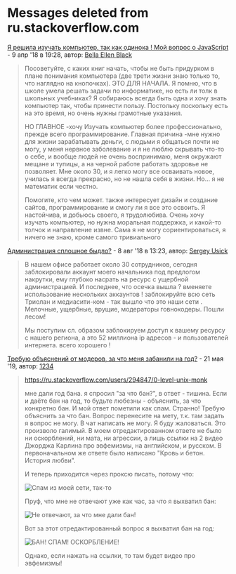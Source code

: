 ﻿# Messages deleted from ru.stackoverflow.com

[Я решила изучать компьютер, так как одинока ! Мой вопрос о JavaScript](https://ru.stackoverflow.com/questions/811877/) - 9 апр '18 в 19:28, автор: [Bella Ellen Black](https://ru.stackoverflow.com/users/293210/bella-ellen-black)

>  Посоветуйте, с каких книг начать, чтобы не быть придурком в плане
> понимания компьютера (две трети жизни знаю только то, что наглядно на
> кнопочках). ЭТО ДЛЯ НАЧАЛА. Я помню, что в школе умела решать задачи
> по информатике, но есть ли толк в школьных учебниках? Я собираюсь
> всегда быть одна и хочу знать компьютер так, чтобы принести пользу.
> Постольку поскольку есть на это время, но очень нужны грамотные
> указания. 
> 
> НО ГЛАВНОЕ -хочу Изучать компьютер более профессионально, прежде всего
> программирование. Главная причина -мне нужно для жизни зарабатывать
> деньги, с людьми я общаться почти не могу, у меня нервное заболевание
> и я не люблю скрывать что-то о себе, и вообще людей не очень
> воспринимаю, меня окружают мещане и тупицы, а на черной работе
> работать здоровье не позволяет.  Мне около 30, и я легко могу все
> осваивать новое, училась я всегда прекрасно, но не нашла себя  в
> жизни. Но... я не математик если честно. 
> 
>  Помогите, кто чем может. также интересует дизайн и создание сайтов,
> программирование и смогу ли я все это освоить. Я настойчива, и добьюсь
> своего, я трудолюбива. Очень хочу изучать компьютер, но нужна
> моральная поддержка, и какой-то толчок и направление извне. Сама я не
> могу сориентироваться, я ничего не знаю, кроме самого тривиального

[Администрация сплошное быдло?](https://ru.stackoverflow.com/questions/866044/) - 8 авг '18 в 13:23, автор: [Sergey Usick](https://ru.stackoverflow.com/users/304968/sergey-usick) 

>В нашем офисе работает около 30 сотрудников, сегодня заблокировали аккаунт моего начальника под предлогом накрутки, ему глубоко насрать на ресурс с ущербной администрацией. И последнее, что осечка вышла ? вменяете использование нескольких аккаунтов ! заблокируйте всю сеть Триолан и медиасити-ком - так вышло что это наши сети . Мелочные, ущербные, врущие, модераторы говнокодеры. Пошли лесом!
>
>Мы поступим сл. образом заблокируем доступ к вашему ресурсу с нашего региона, а это 52 миллиона ip адресов - и пользователей интернета. всего хорошего !

[Требую объяснений от модеров, за что меня забанили на год?](https://ru.stackoverflow.com/questions/983920/) - 21 мая '19, автор: [1234](https://ru.stackoverflow.com/users/338684/1234)

> https://ru.stackoverflow.com/users/294847/0-level-unix-monk
> 
> мне дали год бана. я спросил "за что  бан?", в ответ - тишина. Если и
> даёте бан на год, то будьте любезны - объяснить, за что конкретно бан.
> И мой ответ пометили как спам. Странно! Требую объяснить за что бан.
> Вопрос перенесите на мету, т.к. там задать я вопрос не могу.  В чат
> написать не могу. Я буду жаловаться. Это произволо галимый. В моем
> отредактированном ответе не было ни оскорблений, ни мата, ни агрессии,
> а лишь ссылки на 2 видео Джорджа Карлина про эвфемизмы, на английском,
> и русском. В первоначальном же ответе было написано  "Кровь и бетон.
> История любви". 
> 
> И теперь приходится через проксю писать, потому что: 
> 
> ![Спам из  моей сети, так-то](https://i.stack.imgur.com/K7c3Q.png)
> 
> Пруф, что мне не отвечают уже как час, за что я выхватил бан: 
> 
> ![Не отвечают, за что мне дали
> бан!](https://i.stack.imgur.com/2e0nz.png)
> 
> Вот за этот отредактированный вопрос я выхватил бан на год: 
> 
> ![БАН! СПАМ! ОСКОРБЛЕНИЕ!](https://i.stack.imgur.com/sq9b5.png)
> 
> Однако, если нажать на ссылки, то там будет видео про эвфемизмы!

